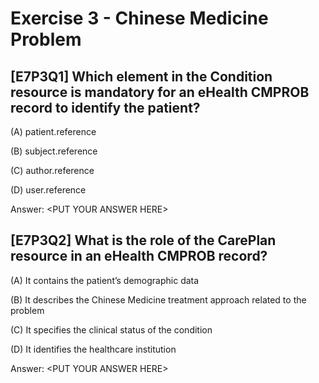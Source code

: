 # Exercise 3 - Chinese Medicine Problem

## [E7P3Q1] Which element in the Condition resource is mandatory for an eHealth CMPROB record to identify the patient?

(A) patient.reference

(B) subject.reference

(C) author.reference

(D) user.reference

Answer: &lt;PUT YOUR ANSWER HERE&gt;

## [E7P3Q2] What is the role of the CarePlan resource in an eHealth CMPROB record?

(A) It contains the patient’s demographic data

(B) It describes the Chinese Medicine treatment approach related to the problem

(C) It specifies the clinical status of the condition

(D) It identifies the healthcare institution

Answer: &lt;PUT YOUR ANSWER HERE&gt;
